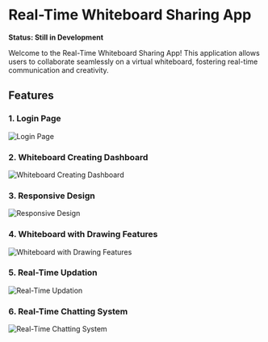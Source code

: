 # Real-Time Whiteboard Sharing App

**Status: Still in Development**

Welcome to the Real-Time Whiteboard Sharing App! This application allows users to collaborate seamlessly on a virtual whiteboard, fostering real-time communication and creativity.

## Features

### 1. Login Page
![Login Page](https://github.com/varshith03/Real-Time-WhiteBoard-Sharing-App/assets/56431994/7c903c9e-917a-429b-9a3c-6bc6c9d670ab)

### 2. Whiteboard Creating Dashboard
![Whiteboard Creating Dashboard](https://github.com/varshith03/Real-Time-WhiteBoard-Sharing-App/assets/56431994/645ba968-816f-4283-8c8d-c43c77e0b600)

### 3. Responsive Design
![Responsive Design](https://github.com/varshith03/Real-Time-WhiteBoard-Sharing-App/assets/56431994/8b917b01-9b7f-4752-aee0-f5bc778a4eb2)

### 4. Whiteboard with Drawing Features
![Whiteboard with Drawing Features](https://github.com/varshith03/Real-Time-WhiteBoard-Sharing-App/assets/56431994/46b38570-b270-4702-b3ba-abf8796659e4)

### 5. Real-Time Updation
![Real-Time Updation](https://github.com/varshith03/Real-Time-WhiteBoard-Sharing-App/assets/56431994/06189279-dcb1-4d1b-a12a-5b2a4e07ddbd)

### 6. Real-Time Chatting System
![Real-Time Chatting System](https://github.com/varshith03/Real-Time-WhiteBoard-Sharing-App/assets/56431994/3a39ca99-d0b1-4763-af1f-7ee4d2d5f03e)

